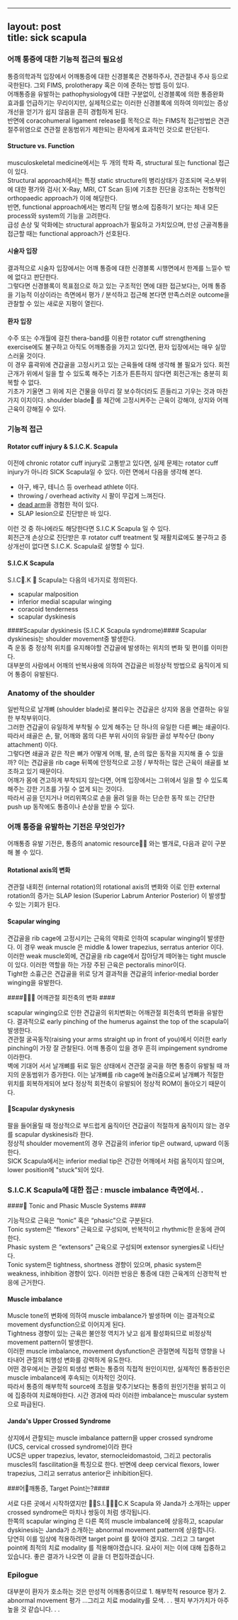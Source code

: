 


---
layout: post  
title: sick scapula  
---  

### 어깨 통증에 대한 기능적 접근의 필요성 ###    

통증의학과적 입장에서 어깨통증에 대한 신경블록은 견봉하주사, 견관절내 주사 등으로 국한된다. 그외 FIMS, prolotherapy 혹은 이에 준하는 방법 등이 있다.     
어깨통증을 유발하는 pathophysiology에 대한 구분없이, 신경블록에 의한 통증완화 효과를 언급하기는 무리이지만, 실제적으로는 이러한 신경블록에 의하여 의미있는  증상개선을 얻기가 쉽지 않음을 흔히 경험하게 된다.    
반면에 coracohumeral ligament release를 목적으로 하는 FIMS적 접근방법은 견관절주위염으로 견관절 운동범위가 제한되는  환자에게 효과적인 것으로  판단된다.     

#### Structure vs. Function ####  
musculoskeletal medicine에서는 두 개의 학파 즉, structural 또는 functional 접근이 있다.    
Structural approach에서는 특정 static structure의 병리상태가 강조되며 국소부위에 대한 평가와 검사( X-Ray, MRI, CT Scan 등)에 기초한 진단을 강조하는  전형적인 orthopaedic approach가 이에 해당한다.    
반면, functional approach에서는 병리적 단일 병소에 집중하기 보다는 체내 모든 process와 system의 기능을 고려한다.    
급성 손상 및 악화에는  structural approach가 필요하고 가치있으며, 만성 근골격통을 접근할 때는 functional approach가 선호된다.


#### 시술자 입장 ####
결과적으로 시술자 입장에서는 어깨 통증에 대한 신경블록 시행면에서 한계를 느낄수 밖에 없다고 판단한다.   
그렇다면 신경블록이 목표점으로 하고 있는 구조적인 면에 대한 접근보다는, 어깨 통증을 기능적 이상이라는 측면에서 평가 / 분석하고 접근해 본다면 만족스러운 outcome을 관찰할 수 있는 새로운 지평이 열린다.       

#### 환자 입장 ####
수주 또는 수개월에 걸친 thera-band를 이용한 rotator cuff strengthening exercise에도 불구하고 아직도 어깨통증을 가지고 있다면, 환자 입장에서는 매우 실망스러울 것이다.   
이 경우 흉곽위에 견갑골을 고정시키고 있는 근육들에 대해 생각해 볼 필요가 있다. 회전근개가 위에서 일을 할 수 있도록 해주는 기초가 튼튼하지 않다면 회전근개는 충분히 회복할 수 없다.    
기초가 기울면 그 위에 지은 건물을 아무리 잘 보수하더라도 흔들리고 기우는 것과 마찬가지 이치이다.  shoulder blade 를 체간에 고정시켜주는 근육이 강해야, 상지와 어깨 근육이 강해질 수 있다.  


### 기능적 접근 ###    



#### Rotator cuff injury &  S.I.C.K. Scapula ####  

이전에 chronic rotator cuff injury로 고통받고 있다면, 실제 문제는 rotator cuff injury가 아니라 SICK Scapula일 수 있다. 이런 면에서 다음을 생각해 본다.      

* 야구, 배구, 테니스 등 overhead athlete 이다.  
* throwing / overhead activity 시 팔이 무겁게 느껴진다.   
* [dead arm](http://www.physio-pedia.com/Dead_arm_syndrome)을 경험한 적이 있다.   
* SLAP lesion으로 진단받은 바 있다.   

이런 것 중 하나에라도 해당한다면 S.I.C.K Scapula 일 수 있다.  
회전근개 손상으로 진단받은 후 rotator cuff treatment 및 재활치료에도 불구하고 증상개선이 없다면 S.I.C.K. Scapula로 설명할 수 있다.


#### S.I.C.K  Scapula ####    

S.I.C.K  Scapula는 다음의 네가지로 정의된다.  

* scapular malposition  
* inferior medial scapular winging  
* coracoid tenderness  
* scapular dyskinesis      

 ####Scapular dyskinesis (S.I.C.K Scapula syndrome)####
Scapular dyskinesis는 shoulder movement중 발생한다.  
즉 운동 중 정상적 위치를 유지해야할 견갑골에 발생하는 위치의 변화 및 편이를 이미한다.   
대부분의 사람에서 어깨의 반복사용에 의하여 견갑골은 비정상적 방법으로 움직이게 되어 통증이 유발된다.   


### Anatomy of the shoulder ###
일반적으로 날개뼈 (shoulder blade)로 불리우는 견갑골은 상지와 몸을 연결하는 유일한 부착부위이다.  
그러한 견갑골이 유일하게 부착될 수 있게 해주는 단 하나의 유일한 다른 뼈는 쇄골이다. 따라서 쇄골은 손, 팔, 어깨와 몸의 다른 부위 사이의 유일한 골성 부착수단 (bony attachment) 이다.     
그렇다면 쇄골과 같은 작은 뼈가 어떻게 어깨, 팔, 손의 많은 동작을 지지해 줄 수 있을까? 이는 견갑골을 rib cage 뒤쪽에 안정적으로 고정 / 부착하는 많은 근육이 쇄골를 보조하고 있기 때문이다.   
어깨가 몸에 견고하게 부착되지 않는다면, 어깨 입장에서는  그위에서 일을 할 수 있도록 해주는 강한 기초를 가질 수 없게 되는 것이다.   
따라서 공을 던지거나 머리위쪽으로 손을 올려  일을 하는 단순한 동작 또는 간단한 push up 동작에도 통증이나 손상을 받을 수 있다.


### 어깨 통증을 유발하는 기전은 무엇인가? ###     
어깨통증 유발 기전은, 통증의 anatomic resource 와는 별개로, 다음과 같이 구분해 볼 수 있다.     

#### Rotational axis의 변화 ####
견관절 내회전 (internal rotation)의 rotational axis의 변화와  이로 인한 external rotation의 증가는 SLAP lesion (Superior Labrum Anterior Posterior) 이 발생할 수 있는 기회가 된다.     

#### Scapular winging ####  

견갑골을 rib cage에 고정시키는 근육의 약화로 인하여 scapular winging이 발생한다. 이 경우 weak muscle 은 middle & lower trapezius,  serratus anterior 이다.    
이러한 weak muscle외에, 견갑골을 rib cage에서 잡아당겨 떼어놓는 tight muscle이 있다. 이러한 역할을 하는 가장 주된 근육은 pectoralis minor이다.   
Tight한 소흉근은 견갑골을 위로 당겨 결과적을 견갑골의 inferior-medial border winging을 유발한다.     

#### 어깨관절 회전축의 변화 ####  

scapular winging으로 인한 견갑골의 위치변화는 어깨관절 회전축의 변화을 유발한다.   결과적으로  early pinching of the humerus against the top of the scapula이 발생한다.     
견관절 굴곡동작(raising your arms straight up in front of you)에서 이러한  early pinching이 가장 잘 관찰된다.   어깨 통증이 있을 경우 흔히  impingement syndrome이라한다.  
벽에 기대어 서서 날개뼈를 뒤로 밀은 상태에서 견관절 굴곡을 하면 통증이 유발될 때 까지의 운동범위가 증가한다. 이는 날개뼈를 rib cage에  눌러줌으로써 날개뼈가 적절한 위치를 회복하게되어 보다 정상적 회전축이 유발되어 정상적 ROM이 돌아오기 때문이다.      

#### Scapular dyskynesis ####
팔을 들어올릴 때 정상적으로 부드럽게 움직이던 견갑골이 적절하게 움직이지 않는 경우를 scapular dyskinesis라 한다.   
정상적 shoulder movement의 경우  견갑골의 inferior tip은 outward, upward 이동한다.   
SICK Scapula에서는 inferior medial tip은 건강한 어깨에서 처럼 움직이지 않으며, lower position에 "stuck"되어 있다.


### S.I.C.K  Scapula에 대한 접근 : muscle imbalance 측면에서. .  ###   

#### Tonic and Phasic Muscle Systems ####  

기능적으로 근육은  “tonic” 혹은  “phasic”으로 구분된다.  
Tonic system은  “flexors” 근육으로 구성되며,  반복적이고 rhythmic한 운동에 관여한다.     
Phasic system 은 “extensors” 근육으로 구성되며  extensor synergies로 나타난다.   
Tonic system은 tightness, shortness 경향이 있으며, phasic system은 weakness, inhibition 경향이 있다. 이러한 반응은 통증에 대한 근육계의 신경학적 반응에 근거한다.    

#### Muscle imbalance ####    
Muscle tone의 변화에 의하여 muscle imbalance가 발생하며 이는 결과적으로 movement dysfunction으로 이어지게 된다.     
Tightness 경향이 있는 근육은  불안정 역치가 낮고 쉽게 활성화되므로 비정상적 movement pattern이 발생한다.   
이러한  muscle imbalance, movement dysfunction은 관절면에 직접적 영향을 나타내어 관절의 퇴행성 변화를 강력하게 유도한다.   
어떤 경우에서는 관절의 퇴생성 변화는 통증의 직접적 원인이지만, 실제적인 통증원인은 muscle imbalance에 후속되는 이차적인 것이다.    
따라서 통증의 해부학적 source에 초점을 맞추기보다는 통증의 원인기전을 밝히고 이에 집중하여 치료해야한다.   시간 경과에 따라 이러한 imbalance는  muscular system으로 파급된다.  

#### Janda's Upper Crossed Syndrome ####  
상지에서 관찰되는 muscle imbalance pattern을 upper crossed syndrome (UCS,  cervical crossed syndrome)이라 한다  
UCS은 upper trapezius, levator, sternocleidomastoid, 그리고 pectoralis muscles의 fascilitation을 특징으로 한다. 반면에 deep cervical flexors, lower trapezius, 그리고 serratus anterior은 inhibition된다.   

###어깨통증, Target Point는?####    
  
서로 다른 곳에서 시작하였지만 S.I.C.K Scapula 와 Janda가 소개하는 upper crossed syndrome은 마치나  쌍둥이 처럼 생각됩니다.    
한쪽의 scapular winging 은 다른 쪽의 muscle imbalance에 상응하고, scapular dyskinesis는 Janda가 소개하는 abnormal movement pattern에 상응합니다.     
당연히 이를 임상에 적용하려면 target point 를 찾아야 겠지요.   그리고 그 target  point에 최적의 치료  modality 를 적용해야겠습니다.
요사이 저는 이에 대해 집중하고 있습니다. 좋은 결과가 나오면 이 글을 더 편집하겠습니다.   

### Epilogue ###  

대부분이 환자가 호소하는 것은 만성적 어깨통증이므로 1. 해부학적 resource 평가  2. abnormal movement  평가 ...그리고 치료 modality를 모색. . .   웬지 부가가치가 아주 높을 것 같습니다. . .
